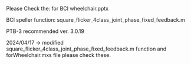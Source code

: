 Please Check the: for BCI wheelchair.pptx

BCI speller function: 
square_flicker_4class_joint_phase_fixed_feedback.m 

PTB-3 
recommended ver. 3.0.19


2024/04/17
-> modified square_flicker_4class_joint_phase_fixed_feedback.m function and forWheelchair.mxs file please check these.

